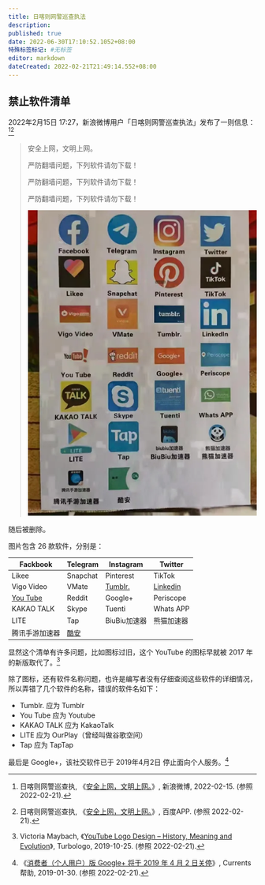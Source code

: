 ```yaml
---
title: 日喀则网警巡查执法
description:
published: true
date: 2022-06-30T17:10:52.1052+08:00
特殊标签标记: #无标签
editor: markdown
dateCreated: 2022-02-21T21:49:14.552+08:00
---
```


## 禁止软件清单

2022年2月15日 17:27，新浪微博用户「日喀则网警巡查执法」发布了一则信息：[^Xj2sf][^83747]

[^Xj2sf]: 日喀则网警巡查执, 《[安全上网，文明上网。](http://archive.fo/Xj2sf "https://weibo.com/5648523991/LfBrACDn0")》, 新浪微博, 2022-02-15. (参照 2022-02-21).

[^83747]: 日喀则网警巡查执, 《[安全上网，文明上网。](https://web.archive.org/web/20220221141400/https://mbd.baidu.com/newspage/data/dtlandingwise?nid=dt_4714083747795207320)》, 百度APP. (参照 2022-02-21).

> 安全上网，文明上网。
>
> 严防翻墙问题，下列软件请勿下载！
>
> 严防翻墙问题，下列软件请勿下载！
>
> 严防翻墙问题，下列软件请勿下载！
>
> ![图片内容](/src/blocklist/日喀则网警巡查执法/rc_list.webp)

随后被删除。

图片包含 26 款软件，分别是：

| Fackbook       | Telegram | Instagram    | Twitter      |
| -------------- | -------- | ------------ | ------------ |
| Likee          | Snapchat | Pinterest    | TikTok       |
| Vigo Video     | VMate    | [Tumblr.][]  | [Linkedin][] |
| [You Tube][]   | Reddit   | Google+      | Periscope    |
| KAKAO TALK     | Skype    | Tuenti       | Whats APP    |
| LITE           | Tap      | BiuBiu加速器 | 熊猫加速器   |
| 腾讯手游加速器 | [酷安][] |              |              |

[Tumblr.]: /website/Tumblr.md
[You Tube]: /company/Google/Youtube.md
[酷安]: /software/酷安.md
[LinkedIn]: /software/LinkedIn.md

显然这个清单有许多问题，比如图标过旧，这个 YouTube 的图标早就被 2017 年的新版取代了。[^yls]

[^yls]: Victoria Maybach, 《[YouTube Logo Design – History, Meaning and Evolution](https://web.archive.org/web/20211209210935/https://turbologo.com/articles/youtube-logo/)》, Turbologo, 2019-10-25. (参照 2022-02-21).

除了图标，还有软件名称问题，也许是编写者没有仔细查阅这些软件的详细情况，所以弄错了几个软件的名称，错误的软件名如下：

+   Tumblr. 应为 Tumblr
+   You Tube 应为 Youtube
+   KAKAO TALK 应为 KakaoTalk
+   LITE 应为 OurPlay（曾经叫做谷歌空间）
+   Tap 应为 TapTap

最后是 Google+，该社交软件已于 2019年4月2日 停止面向个人服务。[^919]

[^919]: 《[消费者（个人用户）版 Google+ 将于 2019 年 4 月 2 日关停](https://web.archive.org/web/20200804113340/https://support.google.com/googlecurrents/answer/9195133?hl=zh-Hans)》, Currents帮助, 2019-01-30. (参照 2022-02-21).
